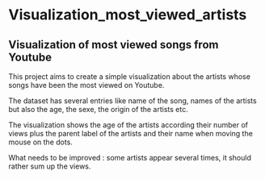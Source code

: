 # Visualization_most_viewed_artists

## Visualization of most viewed songs from Youtube

This project aims to create a simple visualization about the artists whose songs have
been the most viewed on Youtube.

The dataset has several entries like name of the song, names of the artists but also the age,
the sexe, the origin of the artists etc.

The visualization shows the age of the artists according their number of views plus the parent
label of the artists and their name when moving the mouse on the dots.

What needs to be improved : some artists appear several times, it should rather sum up the views.

